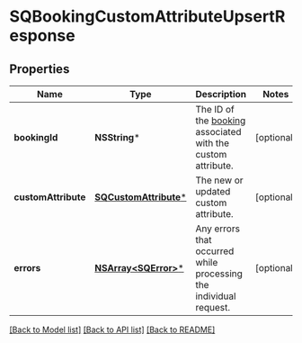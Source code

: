 # SQBookingCustomAttributeUpsertResponse

## Properties
Name | Type | Description | Notes
------------ | ------------- | ------------- | -------------
**bookingId** | **NSString*** | The ID of the [booking](https://developer.squareup.com/reference/square_2023-10-18/objects/Booking) associated with the custom attribute. | [optional] 
**customAttribute** | [**SQCustomAttribute***](SQCustomAttribute.md) | The new or updated custom attribute. | [optional] 
**errors** | [**NSArray&lt;SQError&gt;***](SQError.md) | Any errors that occurred while processing the individual request. | [optional] 

[[Back to Model list]](../README.md#documentation-for-models) [[Back to API list]](../README.md#documentation-for-api-endpoints) [[Back to README]](../README.md)



